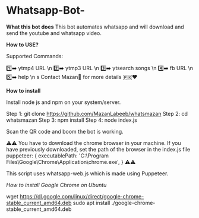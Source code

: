 # Whatsapp-Bot-
**What this bot does**
This bot automates whatsapp and will download and send the youtube and whatsapp video.


**How to USE?**

Supported Commands:

1️⃣➡️  ytmp4 URL \n
2️⃣➡️  ytmp3 URL \n
3️⃣➡️  ytsearch songs \n
4️⃣➡️  fb URL \n
5️⃣➡️  help \n
s
Contact Mazan👦 for more details 🇵🇰♥️

**How to install**

Install node js and npm on your system/server.

Step 1:  git clone https://github.com/MazanLabeeb/whatsmazan
Step 2:  cd whatsmazan
Step 3: npm install
Step 4: node index.js

Scan the QR code and boom the bot is working.

⚠️⚠️
You have to download the chrome browser in your machine. 
If you have previously downloaded, set the path of the browser in the index.js file
puppeteer: {
    executablePath: 'C:\\Program Files\\Google\\Chrome\\Application\\chrome.exe',
  }
⚠️⚠️

This script uses whatsapp-web.js which is made using Puppeteer. 


*How to install Google Chrome on Ubuntu*

wget https://dl.google.com/linux/direct/google-chrome-stable_current_amd64.deb
sudo apt install ./google-chrome-stable_current_amd64.deb


